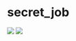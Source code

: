 # secret_job
![](https://img.shields.io/badge/language-html-blue)  ![](https://img.shields.io/badge/language-JavaScript-green)
